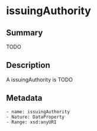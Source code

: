 <!-- Automatically generated by spec-parser v2.0.0 on 2023-12-25T20:28:21.783513+00:00 -->
<!-- SPDX-License-Identifier: Community-Spec-1.0 -->

# issuingAuthority

## Summary

TODO


## Description

A issuingAuthority is TODO


## Metadata

    - name: issuingAuthority
    - Nature: DataProperty
    - Range: xsd:anyURI




